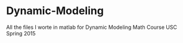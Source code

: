 # Dynamic-Modeling

All the files I worte in matlab for Dynamic Modeling Math Course USC Spring 2015
